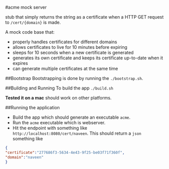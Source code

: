 #acme mock server

stub that simply returns the string as a certificate when a HTTP GET request to
 `/cert/{domain}` is made.

A mock code base that:
* properly handles certificates for different domains
* allows certificates to live for 10 minutes before expiring
* sleeps for 10 seconds when a new certificate is generated
* generates its own certificate and keeps its certificate up-to-date when it expires
* can generate multiple certificates at the same time

##Bootstrap
Bootstrapping is done by running the `./bootstrap.sh`.

##Building and Running
To build the app `./build.sh`

**Tested it on a mac** should work on other platforms. 

##Running the application
* Build the app which should generate an executable `acme`.
* Run the `acme` executable which is webserver.
* Hit the endpoint with something like  `http://localhost:8080/cert/naveen`. This should return a 
`json` something like
```json
{
"certificate":"277686f3-5634-4e43-9f25-be03f71f360f",
"domain":"naveen"
}
``` 
